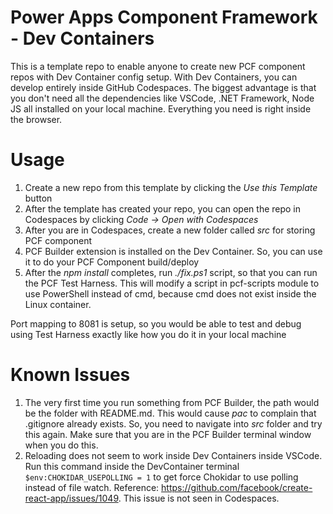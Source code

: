 # Power Apps Component Framework - Dev Containers

This is a template repo to enable anyone to create new PCF component repos with Dev Container config setup. With Dev Containers, you can develop entirely inside GitHub Codespaces. The biggest advantage is that you don't need all the dependencies like VSCode, .NET Framework, Node JS all installed on your local machine. Everything you need is right inside the browser.

# Usage
 
 1. Create a new repo from this template by clicking the _Use this Template_ button
 2. After the template has created your repo, you can open the repo in Codespaces by clicking _Code -> Open with Codespaces_
 3. After you are in Codespaces, create a new folder called _src_ for storing PCF component
 4. PCF Builder extension is installed on the Dev Container. So, you can use it to do your PCF Component build/deploy
 5. After the _npm install_ completes, run _./fix.ps1_ script, so that you can run the PCF Test Harness. This will modify a script in pcf-scripts module to use PowerShell instead of cmd, because cmd does not exist inside the Linux container.

Port mapping to 8081 is setup, so you would be able to test and debug using Test Harness exactly like how you do it in your local machine


# Known Issues

1. The very first time you run something from PCF Builder, the path would be the folder with README.md. This would cause _pac_ to complain that .gitignore already exists. So, you need to navigate into _src_ folder and try this again. Make sure that you are in the PCF Builder terminal window when you do this.
2. Reloading does not seem to work inside Dev Containers inside VSCode. Run this command inside the DevContainer terminal `$env:CHOKIDAR_USEPOLLING = 1` to get force Chokidar to use polling instead of file watch. Reference: https://github.com/facebook/create-react-app/issues/1049. This issue is not seen in Codespaces.